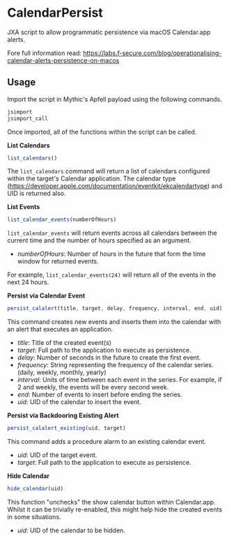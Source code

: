 # CalendarPersist

JXA script to allow programmatic persistence via macOS Calendar.app alerts.

Fore full information read: https://labs.f-secure.com/blog/operationalising-calendar-alerts-persistence-on-macos

## Usage

Import the script in Mythic's Apfell payload using the following commands.

```js
jsimport
jsimport_call
```

Once imported, all of the functions within the script can be called. 

**List Calendars**

```js
list_calendars()
```

The `list_calendars` command will return a list of calendars configured within the target's Calendar application. The calendar type (https://developer.apple.com/documentation/eventkit/ekcalendartype) and UID is returned also.

**List Events**

```js
list_calendar_events(numberOfHours)
```

`list_calendar_events` will return events across all calendars between the current time and the number of hours specified as an argument. 

- *numberOfHours*: Number of hours in the future that form the time window for returned events.

For example, `list_calendar_events(24)` will return all of the events in the next 24 hours.

**Persist via Calendar Event**

```js
persist_calalert(title, target, delay, frequency, interval, end, uid)
```

This command creates new events and inserts them into the calendar with an alert that executes an application.

- *title*: Title of the created event(s)
- *target*: Full path to the application to execute as persistence.
- *delay*: Number of seconds in the future to create the first event.
- *frequency*: String representing the frequency of the calendar series. (daily, weekly, monthly, yearly)
- *interval*: Units of time between each event in the series. For example, if 2 and weekly, the events will be every second week.
- *end*: Number of events to insert before ending the series.
- *uid*: UID of the calendar to insert the event.

**Persist via Backdooring Existing Alert**

```js
persist_calalert_existing(uid, target)
```

This command adds a procedure alarm to an existing calendar event.

- *uid*: UID of the target event.
- *target*: Full path to the application to execute as persistence.

**Hide Calendar**

```js
hide_calendar(uid)
```

This function "unchecks" the show calendar button within Calendar.app. Whilst it can be trivially re-enabled, this might help hide the created events in some situations.

- *uid*: UID of the calendar to be hidden.
